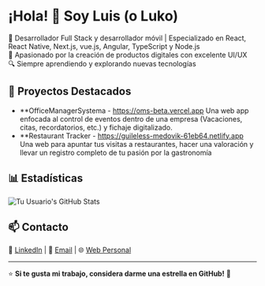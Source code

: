 # ¡Hola! 👋 Soy Luis (o Luko)

🚀 Desarrollador Full Stack y desarrollador móvil | Especializado en React, React Native, Next.js, vue.js, Angular, TypeScript y Node.js  
🎯 Apasionado por la creación de productos digitales con excelente UI/UX  
🔍 Siempre aprendiendo y explorando nuevas tecnologías  

## 📌 Proyectos Destacados
- **OfficeManagerSystema - https://oms-beta.vercel.app  Una web app enfocada al control de eventos dentro de una empresa (Vacaciones, citas, recordatorios, etc.) y fichaje digitalizado.
- **Restaurant Tracker - https://guileless-medovik-61eb64.netlify.app Una web para apuntar tus visitas a restaurantes, hacer una valoración y llevar un registro completo de tu pasión por la gastronomía

## 📊 Estadísticas
![Tu Usuario's GitHub Stats](https://github-readme-stats.vercel.app/api?username=tuusuario&show_icons=true&theme=dark)

## 📫 Contacto
💼 [LinkedIn](https://linkedin.com/in/tuusuario) | 📧 [Email](mailto:tuemail@gmail.com) | 🌐 [Web Personal](https://tudominio.com)

---

⭐ **Si te gusta mi trabajo, considera darme una estrella en GitHub!** 🌟
